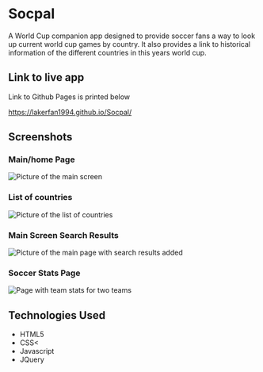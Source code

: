 <h1>Socpal</h1>

A World Cup companion app designed to provide soccer fans a way to look up current world cup games by country. It also provides a link to historical information of the different countries in this years world cup. 

<h2>Link to live app</h2>
Link to Github Pages is printed below

https://lakerfan1994.github.io/Socpal/


<h2>Screenshots</h2>


<h3>Main/home Page</h3>

![Picture of the main screen](http://i350.photobucket.com/albums/q416/lakerfan1994/main%20page_zps7kejrwrm.png~original)



<h3>List of countries</h3>

![Picture of the list 
of countries](http://i350.photobucket.com/albums/q416/lakerfan1994/list_zpsf8ofbbjx.png~original)


<h3>Main Screen Search Results</h3>

![Picture of the main page with search results added](http://i350.photobucket.com/albums/q416/lakerfan1994/Search%20Results_zpsjqfsfmbo.png~original)

<h3>Soccer Stats Page</h3>

![Page with team stats for two teams](http://i350.photobucket.com/albums/q416/lakerfan1994/Soccer%20Stats_zpsqlklhxsr.png~original)


<h2>Technologies Used</h2>

<ul>
	<li>HTML5</li>
	<li>CSS<</li>
	<li>Javascript</li>
	<li>JQuery</li>
</ul>





	